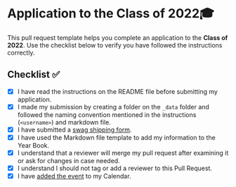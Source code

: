 # Application to the Class of 2022🎓

This pull request template helps you complete an application to the **Class of 2022**. Use the checklist below to verify you have followed the instructions correctly.

## Checklist ✅

- [x] I have read the instructions on the README file before submitting my application.
- [x] I made my submission by creating a folder on the `_data` folder and followed the naming convention mentioned in the instructions (`<username>`) and markdown file.
- [x] I have submitted a [swag shipping form](https://airtable.com/shrVMo8ItH4wjsO9f).
- [x] I have used the Markdown file template to add my information to the Year Book.
- [x] I understand that a reviewer will merge my pull request after examining it or ask for changes in case needed.
- [x] I understand I should not tag or add a reviewer to this Pull Request.
- [x] I have [added the event](http://www.google.com/calendar/event?action=TEMPLATE&dates=20210605T160000Z%2F20210605T173000Z&text=GitHub%20Graduation%20%F0%9F%8E%93&location=https%3A%2F%2Fwww.twitch.tv%2Fgithubeducation&details=) to my Calendar.

